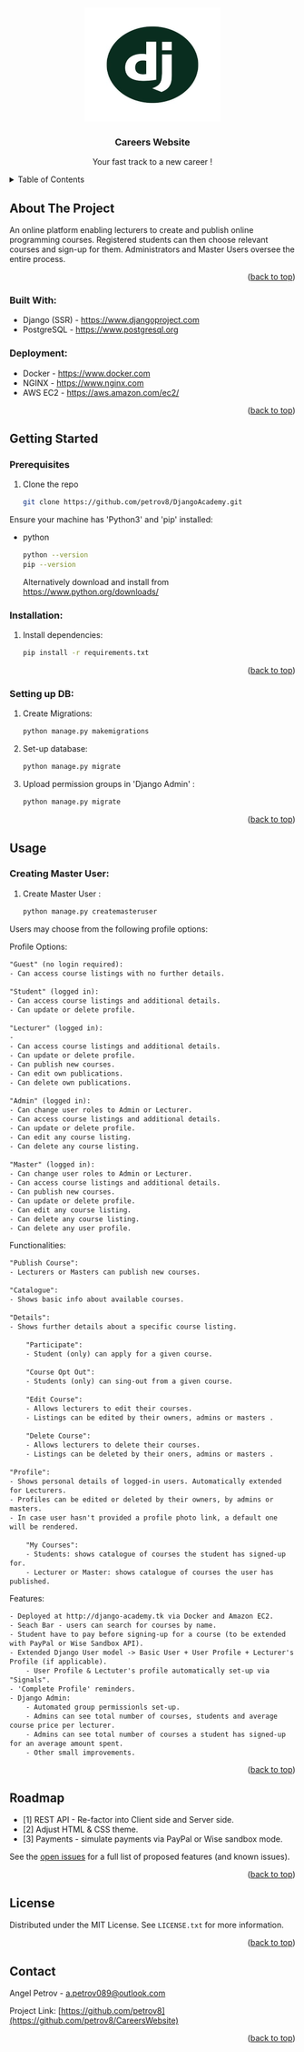 <!-- Improved compatibility of back to top link: See: https://github.com/othneildrew/Best-README-Template/pull/73 -->
<a name="readme-top"></a>
<!--
*** Thanks for checking out the Best-README-Template. If you have a suggestion
*** that would make this better, please fork the repo and create a pull request
*** or simply open an issue with the tag "enhancement".
*** Don't forget to give the project a star!
*** Thanks again! Now go create something AMAZING! :D
-->



<!-- PROJECT SHIELDS -->
<!--
*** I'm using markdown "reference style" links for readability.
*** Reference links are enclosed in brackets [ ] instead of parentheses ( ).
*** See the bottom of this document for the declaration of the reference variables
*** for contributors-url, forks-url, etc. This is an optional, concise syntax you may use.
*** https://www.markdownguide.org/basic-syntax/#reference-style-links
-->


<!-- PROJECT LOGO -->
<br />
<div align="center">
  <a href="https://github.com/petrov8/DjangoAcademy">
    <img src="static/images/logo.jpg" width="240" height="200" alt="accessibility text">
  </a>

<h3 align="center">Careers Website</h3>

  <p align="center">
    Your fast track to a new career !
    <br />
  </p>
</div>



<!-- TABLE OF CONTENTS -->
<details>
  <summary>Table of Contents</summary>
  <ol>
    <li>
      <a href="#about-the-project">About The Project</a>
      <ul>
        <li><a href="#built-with">Built With</a></li>
      </ul>
    </li>
    <li>
      <a href="#getting-started">Getting Started</a>
      <ul>
        <li><a href="#prerequisites">Prerequisites</a></li>
        <li><a href="#installation">Installation</a></li>
      </ul>
    </li>
    <li><a href="#usage">Usage</a></li>
    <li><a href="#roadmap">Roadmap</a></li>
    <li><a href="#license">License</a></li>
    <li><a href="#contact">Contact</a></li>
  </ol>
</details>



<!-- ABOUT THE PROJECT -->
## About The Project

An online platform enabling lecturers to create and publish online programming courses. 
Registered students can then choose relevant courses and sign-up for them. 
Administrators and Master Users oversee the entire process. 


<p align="right">(<a href="#readme-top">back to top</a>)</p>



### Built With: 

* Django (SSR) - https://www.djangoproject.com
* PostgreSQL - https://www.postgresql.org


### Deployment:

* Docker - https://www.docker.com
* NGINX - https://www.nginx.com
* AWS EC2 - https://aws.amazon.com/ec2/

<p align="right">(<a href="#readme-top">back to top</a>)</p>


<!-- GETTING STARTED -->
## Getting Started


### Prerequisites

1. Clone the repo
   ```sh
   git clone https://github.com/petrov8/DjangoAcademy.git
   ```

Ensure your machine has 'Python3' and 'pip' installed: 
* python 
  ```sh
  python --version 
  pip --version 
  ```
  Alternatively download and install from https://www.python.org/downloads/


### Installation:

1. Install dependencies:    
   ```sh
   pip install -r requirements.txt
   ```

<p align="right">(<a href="#readme-top">back to top</a>)</p>


### Setting up DB:

1. Create Migrations:    
   ```sh
   python manage.py makemigrations 
   ```

2. Set-up database:    
   ```sh
   python manage.py migrate
   ```

3. Upload permission groups in 'Django Admin' :    
   ```sh
   python manage.py migrate
   ```

<p align="right">(<a href="#readme-top">back to top</a>)</p>


<!-- USAGE EXAMPLES -->
## Usage

### Creating Master User:

1. Create Master User :    
   ```sh
   python manage.py createmasteruser
   ```

Users may choose from the following profile options:

Profile Options:

    "Guest" (no login required):
    - Can access course listings with no further details.

    "Student" (logged in):
    - Can access course listings and additional details.
    - Can update or delete profile. 

    "Lecturer" (logged in):
    - 
    - Can access course listings and additional details.
    - Can update or delete profile. 
    - Can publish new courses.
    - Can edit own publications.
    - Can delete own publications.

    "Admin" (logged in):
    - Can change user roles to Admin or Lecturer.
    - Can access course listings and additional details.
    - Can update or delete profile. 
    - Can edit any course listing.
    - Can delete any course listing.

    "Master" (logged in):
    - Can change user roles to Admin or Lecturer. 
    - Can access course listings and additional details.
    - Can publish new courses.
    - Can update or delete profile. 
    - Can edit any course listing.
    - Can delete any course listing.
    - Can delete any user profile. 


Functionalities:

    "Publish Course":
    - Lecturers or Masters can publish new courses. 

    "Catalogue": 
    - Shows basic info about available courses.

    "Details": 
    - Shows further details about a specific course listing. 

        "Participate":
        - Student (only) can apply for a given course.

        "Course Opt Out":
        - Students (only) can sing-out from a given course.

        "Edit Course": 
        - Allows lecturers to edit their courses. 
        - Listings can be edited by their owners, admins or masters .

        "Delete Course": 
        - Allows lecturers to delete their courses. 
        - Listings can be deleted by their oners, admins or masters .

    "Profile": 
    - Shows personal details of logged-in users. Automatically extended for Lecturers. 
    - Profiles can be edited or deleted by their owners, by admins or masters.
    - In case user hasn't provided a profile photo link, a default one will be rendered.

        "My Courses": 
        - Students: shows catalogue of courses the student has signed-up for. 
        - Lecturer or Master: shows catalogue of courses the user has published.

Features:

    - Deployed at http://django-academy.tk via Docker and Amazon EC2. 
    - Seach Bar - users can search for courses by name.  
    - Student have to pay before signing-up for a course (to be extended with PayPal or Wise Sandbox API).
    - Extended Django User model -> Basic User + User Profile + Lecturer's Profile (if applicable). 
        - User Profile & Lectuter's profile automatically set-up via "Signals". 
    - 'Complete Profile' reminders.  
    - Django Admin:
        - Automated group permissionls set-up. 
        - Admins can see total number of courses, students and average course price per lecturer. 
        - Admins can see total number of courses a student has signed-up for an average amount spent.
        - Other small improvements. 

<p align="right">(<a href="#readme-top">back to top</a>)</p>



<!-- ROADMAP -->
## Roadmap


- [1] REST API - Re-factor into Client side and Server side. 
- [2] Adjust HTML & CSS theme. 
- [3] Payments - simulate payments via PayPal or Wise sandbox mode.


See the [open issues](https://github.com/github_username/repo_name/issues) for a full list of proposed features (and known issues).

<p align="right">(<a href="#readme-top">back to top</a>)</p>



<!-- LICENSE -->
## License

Distributed under the MIT License. See `LICENSE.txt` for more information.

<p align="right">(<a href="#readme-top">back to top</a>)</p>


<!-- CONTACT -->
## Contact

Angel Petrov - a.petrov089@outlook.com

Project Link: [https://github.com/petrov8](https://github.com/petrov8/CareersWebsite)

<p align="right">(<a href="#readme-top">back to top</a>)</p>


<!-- MARKDOWN LINKS & IMAGES -->
<!-- https://www.markdownguide.org/basic-syntax/#reference-style-links -->
[contributors-shield]: https://img.shields.io/github/contributors/github_username/repo_name.svg?style=for-the-badge
[contributors-url]: https://github.com/github_username/repo_name/graphs/contributors
[forks-shield]: https://img.shields.io/github/forks/github_username/repo_name.svg?style=for-the-badge
[forks-url]: https://github.com/github_username/repo_name/network/members
[stars-shield]: https://img.shields.io/github/stars/github_username/repo_name.svg?style=for-the-badge
[stars-url]: https://github.com/github_username/repo_name/stargazers
[issues-shield]: https://img.shields.io/github/issues/github_username/repo_name.svg?style=for-the-badge
[issues-url]: https://github.com/github_username/repo_name/issues
[license-shield]: https://img.shields.io/github/license/github_username/repo_name.svg?style=for-the-badge
[license-url]: https://github.com/github_username/repo_name/blob/master/LICENSE.txt
[linkedin-shield]: https://img.shields.io/badge/-LinkedIn-black.svg?style=for-the-badge&logo=linkedin&colorB=555
[linkedin-url]: https://linkedin.com/in/linkedin_username
[product-screenshot]: images/screenshot.png
[Next.js]: https://img.shields.io/badge/next.js-000000?style=for-the-badge&logo=nextdotjs&logoColor=white
[Next-url]: https://nextjs.org/
[React.js]: https://img.shields.io/badge/React-20232A?style=for-the-badge&logo=react&logoColor=61DAFB
[React-url]: https://reactjs.org/
[Vue.js]: https://img.shields.io/badge/Vue.js-35495E?style=for-the-badge&logo=vuedotjs&logoColor=4FC08D
[Vue-url]: https://vuejs.org/
[Angular.io]: https://img.shields.io/badge/Angular-DD0031?style=for-the-badge&logo=angular&logoColor=white
[Angular-url]: https://angular.io/
[Svelte.dev]: https://img.shields.io/badge/Svelte-4A4A55?style=for-the-badge&logo=svelte&logoColor=FF3E00
[Svelte-url]: https://svelte.dev/
[Laravel.com]: https://img.shields.io/badge/Laravel-FF2D20?style=for-the-badge&logo=laravel&logoColor=white
[Laravel-url]: https://laravel.com
[Bootstrap.com]: https://img.shields.io/badge/Bootstrap-563D7C?style=for-the-badge&logo=bootstrap&logoColor=white
[Bootstrap-url]: https://getbootstrap.com
[JQuery.com]: https://img.shields.io/badge/jQuery-0769AD?style=for-the-badge&logo=jquery&logoColor=white
[JQuery-url]: https://jquery.com 

